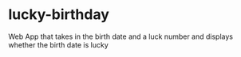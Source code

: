 # lucky-birthday
Web App that takes in the birth date and a luck number and displays whether the birth date is lucky
